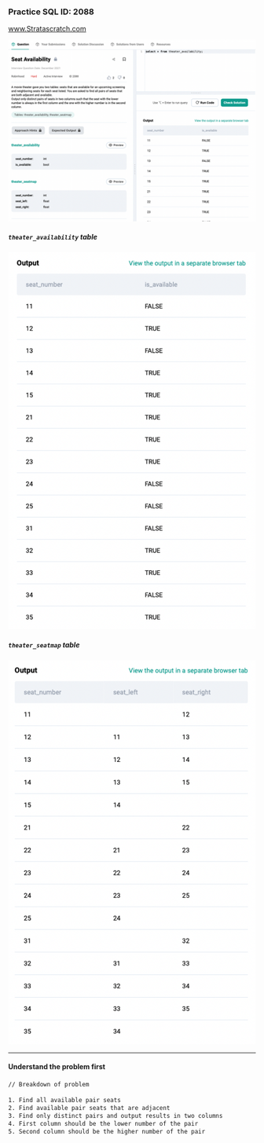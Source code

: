 ### Practice SQL ID: 2088

www.Stratascratch.com

![](images/2088_0.png)

##### `theater_availability` table

![](images/2088_1.png)

##### `theater_seatmap` table

![](images/2088_2.png)
<br>

---

#### Understand the problem first

```
// Breakdown of problem

1. Find all available pair seats
2. Find available pair seats that are adjacent
3. Find only distinct pairs and output results in two columns
4. First column should be the lower number of the pair
5. Second column should be the higher number of the pair
```
